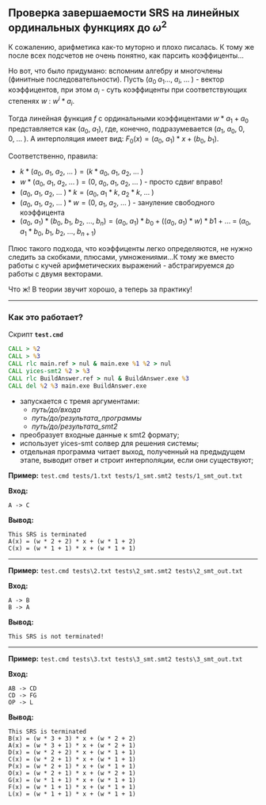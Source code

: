 Проверка завершаемости SRS на линейных ординальных функциях до $`{ω^2}`$
---

К сожалению, арифметика как-то муторно и плохо писалась. К тому же после всех подсчетов не очень
понятно, как парсить коэффиценты...

Но вот, что было придумано: вспомним алгебру и многочлены (финитные последовательности).
Пусть $`(a_0\;a_1...,\;a_i,\;...\;)`$ - вектор коэффицентов, при этом $a_i$ - суть коэффиценты при соответствующих степенях $w$ : $w^i * a_i$.

Тогда линейная функция $f$ с ординальными коэффицентами $w * a_1 + a_0$ представляется как $`(a_0,\;a_1)`$, где, конечно, 
подразумевается $`(a_1,\;a_0,\;0,\;0,\;...\;)`$.
А интерполяция имеет вид: $`F_0(x) = (a_0,\;a_1) * x + (b_0,\;b_1)`$.

Соответственно, правила: 
* $`k * (a_0,\;a_1,\;a_2,\;...\;) = (k * a_0,\;a_1,\;a_2,\;...\;)`$
* $`w * (a_0,\;a_1,\;a_2,\;...\;) = (0,\;a_0,\;a_1,\;a_2,\;...\;)`$ - просто сдвиг вправо!
* $`(a_0,\;a_1,\;a_2,\;...\;) * k = (a_0,\;a_1 * k,\;a_2 * k,\;...\;)`$
* $`(a_0,\;a_1,\;a_2,\;...\;) * w = (0,\;a_1,\;a_2,\;...\;)`$ - зануление свободного коэффицента
* $`(a_0,\;a_1) * (b_0,\;b_1,\;b_2,\;...,\;b_n) = (a_0,\;a_1) * b_0 + ((a_0,\;a_1) * w) * b1\;+\;...\;=\;(a_0,\;a_1*b_0,\;b_1,\;b_2,\;...,\;b_{n+1})`$

Плюс такого подхода, что коэффиценты легко определяются, не нужно следить за скобками, плюсами, умножениями...К тому же вместо работы с кучей арифметических
выражений - абстрагируемся до работы с двумя векторами.

Что ж! В теории звучит хорошо, а теперь за практику!

---
### Как это работает?
Скрипт **`test.cmd`**
``` cmd
CALL > %2
CALL > %3
CALL rlc main.ref > nul & main.exe %1 %2 > nul
CALL yices-smt2 %2 > %3
CALL rlc BuildAnswer.ref > nul & BuildAnswer.exe %3
CALL del %2 %3 main.exe BuildAnswer.exe
```
* запускается с тремя аргументами:
  * <i>путь/до/входа</i>
  * <i>путь/до/результата_программы</i>
  * <i>путь/до/результата_smt2</i>
* преобразует входные данные к smt2 формату;
* использует yices-smt солвер для решения системы;
* отдельная программа читает выход, полученный на предыдущем этапе, выводит ответ и строит интерполяции, если они существуют;

**Пример:** `test.cmd tests/1.txt tests/1_smt.smt2 tests/1_smt_out.txt`

**Вход:**
```
A -> C

```

**Вывод:** 
```
This SRS is terminated
A(x) = (w * 2 + 2) * x + (w * 1 + 2)
C(x) = (w * 1 + 1) * x + (w * 1 + 1)
```
---
**Пример:** `test.cmd tests\2.txt tests\2_smt.smt2 tests\2_smt_out.txt`

**Вход:**
```
A -> B
B -> A

```

**Вывод:**
```
This SRS is not terminated!
```
---

**Пример:** `test.cmd tests\3.txt tests\3_smt.smt2 tests\3_smt_out.txt`


**Вход:**
```
AB -> CD
CD -> FG
OP -> L

```

**Вывод:**
```
This SRS is terminated
B(x) = (w * 3 + 3) * x + (w * 2 + 2)
A(x) = (w * 3 + 1) * x + (w * 2 + 1)
D(x) = (w * 2 + 2) * x + (w * 1 + 1)
C(x) = (w * 2 + 1) * x + (w * 1 + 1)
P(x) = (w * 2 + 1) * x + (w * 1 + 1)
O(x) = (w * 2 + 1) * x + (w * 2 + 1)
G(x) = (w * 1 + 1) * x + (w * 1 + 1)
F(x) = (w * 1 + 1) * x + (w * 1 + 1)
L(x) = (w * 1 + 1) * x + (w * 1 + 1)
```
